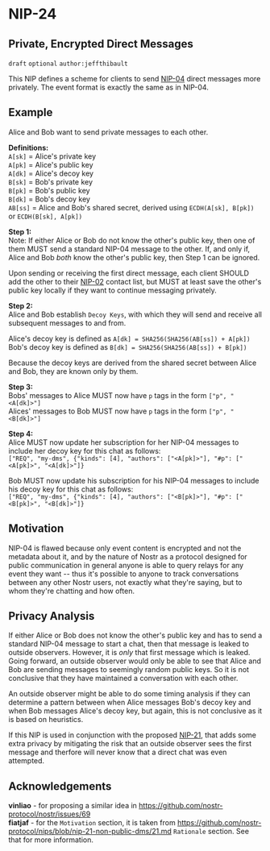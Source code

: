 NIP-24
======

Private, Encrypted Direct Messages
----------------------------------

`draft` `optional` `author:jeffthibault`

This NIP defines a scheme for clients to send [NIP-04](https://github.com/nostr-protocol/nips/blob/master/04.md) direct messages more privately. The event format is exactly the same as in NIP-04.

Example
-------

Alice and Bob want to send private messages to each other.

**Definitions:**<br>
`A[sk]` = Alice's private key<br>
`A[pk]` = Alice's public key<br>
`A[dk]` = Alice's decoy key<br>
`B[sk]` = Bob's private key<br>
`B[pk]` = Bob's public key<br>
`B[dk]` = Bob's decoy key<br>
`AB[ss]` = Alice and Bob's shared secret, derived using `ECDH(A[sk], B[pk])` or `ECDH(B[sk], A[pk])`

**Step 1:**<br>
Note: If either Alice or Bob do not know the other's public key, then one of them MUST send a standard NIP-04 message to the other. If, and only if, Alice and Bob *both* know the other's public key, then Step 1 can be ignored.

Upon sending or receiving the first direct message, each client SHOULD add the other to their [NIP-02](https://github.com/nostr-protocol/nips/blob/master/02.md) contact list, but MUST at least save the other's public key locally if they want to continue messaging privately.

**Step 2:**<br>
Alice and Bob establish `Decoy Keys`, with which they will send and receive all subsequent messages to and from.

Alice's decoy key is defined as `A[dk] = SHA256(SHA256(AB[ss]) + A[pk])`<br>
Bob's decoy key is defined as `B[dk] = SHA256(SHA256(AB[ss]) + B[pk])`

Because the decoy keys are derived from the shared secret between Alice and Bob, they are known only by them.

**Step 3:**<br>
Bobs' messages to Alice MUST now have `p` tags in the form `["p", "<A[dk]>"]`<br>
Alices' messages to Bob MUST now have `p` tags in the form `["p", "<B[dk]>"]`

**Step 4:**<br>
Alice MUST now update her subscription for her NIP-04 messages to include her decoy key for this chat as follows:<br>
`["REQ", "my-dms", {"kinds": [4], "authors": ["<A[pk]>"], "#p": ["<A[pk]>", "<A[dk]>"]}`

Bob MUST now update his subscription for his NIP-04 messages to include his decoy key for this chat as follows:<br>
`["REQ", "my-dms", {"kinds": [4], "authors": ["<B[pk]>"], "#p": ["<B[pk]>", "<B[dk]>"]}`

Motivation
----------

NIP-04 is flawed because only event content is encrypted and not the metadata about it, and by the nature of Nostr as a protocol designed for public communication in general anyone is able to query relays for any event they want -- thus it's possible to anyone to track conversations between any other Nostr users, not exactly what they're saying, but to whom they're chatting and how often.

Privacy Analysis
----------------

If either Alice or Bob does not know the other's public key and has to send a standard NIP-04 message to start a chat, then that message is leaked to outside observers. However, it is *only* that first message which is leaked. Going forward, an outside observer would only be able to see that Alice and Bob are sending messages to seemingly random public keys. So it is not conclusive that they have maintained a conversation with each other.

An outside observer might be able to do some timing analysis if they can determine a pattern between when Alice messages Bob's decoy key and when Bob messages Alice's decoy key, but again, this is not conclusive as it is based on heuristics.

If this NIP is used in conjunction with the proposed [NIP-21](https://github.com/nostr-protocol/nips/pull/20), that adds some extra privacy by mitigating the risk that an outside observer sees the first message and therfore will never know that a direct chat was even attempted.

Acknowledgements
----------------

**vinliao** - for proposing a similar idea in https://github.com/nostr-protocol/nostr/issues/69<br>
**fiatjaf** - for the `Motivation` section, it is taken from https://github.com/nostr-protocol/nips/blob/nip-21-non-public-dms/21.md `Rationale` section. See that for more information. 

